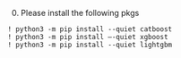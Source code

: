 0. Please install the following pkgs
```
! python3 -m pip install --quiet catboost
! python3 -m pip install —-quiet xgboost
! python3 -m pip install --quiet lightgbm
```
